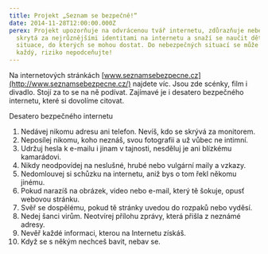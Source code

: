 ```yaml
---
title: Projekt „Seznam se bezpečně!“
date: 2014-11-28T12:00:00.000Z
perex: Projekt upozorňuje na odvrácenou tvář internetu, zdůrazňuje nebezpečí
  skrytá za nejrůznějšími identitami na internetu a snaží se naučit děti řešit
  situace, do kterých se mohou dostat. Do nebezpečných situací se může dostat
  každý, riziko nepodceňujte!
---
```

Na internetových stránkách [www.seznamsebezpecne.cz](http://www.seznamsebezpecne.cz/) najdete víc. Jsou zde scénky, film i divadlo. Stojí za to se na ně podívat. Zajímavé je i desatero bezpečného internetu, které si dovolíme citovat.

Desatero bezpečného internetu

1. Nedávej nikomu adresu ani telefon. Nevíš, kdo se skrývá za monitorem.
2. Neposílej nikomu, koho neznáš, svou fotografii a už vůbec ne intimní.
3. Udržuj hesla k e-mailu i jinam v tajnosti, nesděluj je ani blízkému kamarádovi.
4. Nikdy neodpovídej na neslušné, hrubé nebo vulgární maily a vzkazy.
5. Nedomlouvej si schůzku na internetu, aniž bys o tom řekl někomu jinému.
6. Pokud narazíš na obrázek, video nebo e-mail, který tě šokuje, opusť webovou stránku.
7. Svěř se dospělému, pokud tě stránky uvedou do rozpaků nebo vyděsí.
8. Nedej šanci virům. Neotvírej přílohu zprávy, která přišla z neznámé adresy.
9. Nevěř každé informaci, kterou na Internetu získáš.
10. Když se s někým nechceš bavit, nebav se.
